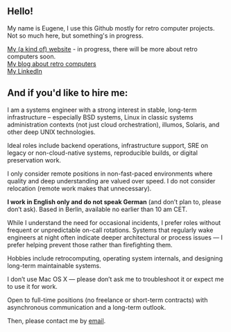 ## Hello!

My name is Eugene, I use this Github mostly for retro computer projects.  
Not so much here, but something's in progress.

[My (a kind of) website](http://elming.org) - in progress, there will be more about retro computers soon.  
[My blog about retro computers](https://merclangrat.wordpress.com)  
[My LinkedIn](https://www.linkedin.com/in/merclangrat/)

## And if you'd like to hire me:

I am a systems engineer with a strong interest in stable, long-term infrastructure – especially BSD systems, Linux in classic systems administration contexts (not just cloud orchestration), illumos, Solaris, and other deep UNIX technologies.

Ideal roles include backend operations, infrastructure support, SRE on legacy or non-cloud-native systems, reproducible builds, or digital preservation work.

I only consider remote positions in non-fast-paced environments where quality and deep understanding are valued over speed. I do not consider relocation (remote work makes that unnecessary).

**I work in English only and do not speak German** (and don’t plan to, please don’t ask). Based in Berlin, available no earlier than 10 am CET.

While I understand the need for occasional incidents, I prefer roles without frequent or unpredictable on-call rotations. Systems that regularly wake engineers at night often indicate deeper architectural or process issues — I prefer helping prevent those rather than firefighting them.

Hobbies include retrocomputing, operating system internals, and designing long-term maintainable systems.

I don’t use Mac OS X — please don’t ask me to troubleshoot it or expect me to use it for work.

Open to full-time positions (no freelance or short-term contracts) with asynchronous communication and a long-term outlook.

Then, please contact me by [email](mailto:mercurius@elming.org).
